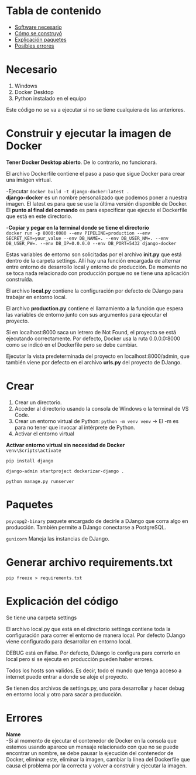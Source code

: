 # Tabla de contenido
- [Software necesario](#Necesario)  
- [Cómo se construyó](#Crear) 
- [Explicación paquetes](#Paquetes) 
- [Posibles errores](#Errores) 

# Necesario
1. Windows  
2. Docker Desktop  
3. Python instalado en el equipo  

Este código no se va a ejecutar si no se tiene cualquiera de las anteriores.

# Construir y ejecutar la imagen de Docker

**Tener Docker Desktop abierto**. De lo contrario, no funcionará.

El archivo Dockerfile contiene el paso a paso que sigue Docker para crear una imágen virtual.  

-Ejecutar ``docker build -t django-docker:latest .``  
**django-docker** es un nombre personalizado que podemos poner a nuestra imagen. El latest es para que se use la última versión disponible de Docker. El **punto al final del comando** es para especificar que ejecute el Dockerfile que está en este directorio.  

-**Copiar y pegar en la terminal donde se tiene el directorio**  
``docker run -p 8000:8080 --env PIPELINE=production --env SECRET_KEY=your_value --env DB_NAME=. --env DB_USER_NM=. --env DB_USER_PW=. --env DB_IP=0.0.0.0 --env DB_PORT=5432 django-docker``

Estas variables de entorno son solicitadas por el archivo **__init__.py** que está dentro de la carpeta settings. Allí hay una función encargada de alternar entre entorno de desarrollo local y entorno de producción. De momento no se toca nada relacionado con producción porque no se tiene una aplicación construída.

El archivo **local.py** contiene la configuración por defecto de DJango para trabajar en entorno local.

El archivo **production.py** contiene el llamamiento a la función que espera las variables de entorno junto con sus argumentos para ejecutar el proyecto.

Si en localhost:8000 saca un letrero de Not Found, el proyecto se está ejecutando correctamente. Por defecto, Docker usa la ruta 0.0.0.0:8000 como se indicó en el Dockerfile pero se debe cambiar.

Ejecutar la vista predeterminada del proyecto en localhost:8000/admin, que también viene por defecto en el archivo **urls.py** del proyecto de DJango.

# Crear
1. Crear un directorio.  
2. Acceder al directorio usando la consola de Windows o la terminal de VS Code.  
3. Crear un entorno virtual de Python: ``python -m venv venv`` -> El -m es para no tener que invocar al intérprete de Python.  
4. Activar el entorno virtual

**Activar entorno virtual sin necesidad de Docker**  
``venv\Scripts\activate``

``pip install django``

``django-admin startproject dockerizar-django .``  

``python manage.py runserver``

# Paquetes
``psycopg2-binary`` paquete encargado de decirle a DJango que corra algo en producción. También permite a DJango conectarse a PostgreSQL.

``gunicorn`` Maneja las instancias de DJango.

# Generar archivo requirements.txt
``pip freeze > requirements.txt``

# Explicación del código
Se tiene una carpeta settings

El archivo local.py que está en el directorio settings contiene toda la configuración para correr el entorno de manera local. Por defecto DJango viene configurado para desarrollar en entorno local.

DEBUG está en False. Por defecto, DJango lo configura para correrlo en local pero si se ejecuta en producción pueden haber errores.

Todos los hosts son validos. Es decir, todo el mundo que tenga acceso a internet puede entrar a donde se aloje el proyecto.

Se tienen dos archivos de settings.py, uno para desarrollar y hacer debug en entorno local y otro para sacar a producción.

# Errores
**Name**  
-Si al momento de ejecutar el contenedor de Docker en la consola que estemos usando aparece un mensaje relacionado con que no se puede encontrar un nombre, se debe pausar la ejecución del contenedor de Docker, eliminar este, eliminar la imagen, cambiar la línea del Dockerfile que causa el problema por la correcta y volver a construir y ejecutar la imagen.